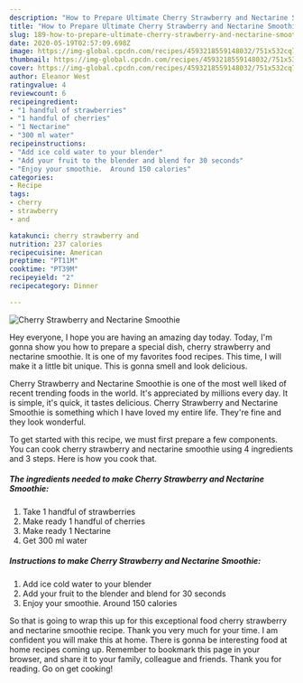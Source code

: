 ```yaml
---
description: "How to Prepare Ultimate Cherry Strawberry and Nectarine Smoothie"
title: "How to Prepare Ultimate Cherry Strawberry and Nectarine Smoothie"
slug: 189-how-to-prepare-ultimate-cherry-strawberry-and-nectarine-smoothie
date: 2020-05-19T02:57:09.698Z
image: https://img-global.cpcdn.com/recipes/4593218559148032/751x532cq70/cherry-strawberry-and-nectarine-smoothie-recipe-main-photo.jpg
thumbnail: https://img-global.cpcdn.com/recipes/4593218559148032/751x532cq70/cherry-strawberry-and-nectarine-smoothie-recipe-main-photo.jpg
cover: https://img-global.cpcdn.com/recipes/4593218559148032/751x532cq70/cherry-strawberry-and-nectarine-smoothie-recipe-main-photo.jpg
author: Eleanor West
ratingvalue: 4
reviewcount: 6
recipeingredient:
- "1 handful of strawberries"
- "1 handful of cherries"
- "1 Nectarine"
- "300 ml water"
recipeinstructions:
- "Add ice cold water to your blender"
- "Add your fruit to the blender and blend for 30 seconds"
- "Enjoy your smoothie.  Around 150 calories"
categories:
- Recipe
tags:
- cherry
- strawberry
- and

katakunci: cherry strawberry and 
nutrition: 237 calories
recipecuisine: American
preptime: "PT11M"
cooktime: "PT39M"
recipeyield: "2"
recipecategory: Dinner

---
```



![Cherry Strawberry and Nectarine Smoothie](https://img-global.cpcdn.com/recipes/4593218559148032/751x532cq70/cherry-strawberry-and-nectarine-smoothie-recipe-main-photo.jpg)

Hey everyone, I hope you are having an amazing day today. Today, I'm gonna show you how to prepare a special dish, cherry strawberry and nectarine smoothie. It is one of my favorites food recipes. This time, I will make it a little bit unique. This is gonna smell and look delicious.



Cherry Strawberry and Nectarine Smoothie is one of the most well liked of recent trending foods in the world. It's appreciated by millions every day. It is simple, it's quick, it tastes delicious. Cherry Strawberry and Nectarine Smoothie is something which I have loved my entire life. They're fine and they look wonderful.


To get started with this recipe, we must first prepare a few components. You can cook cherry strawberry and nectarine smoothie using 4 ingredients and 3 steps. Here is how you cook that.

##### The ingredients needed to make Cherry Strawberry and Nectarine Smoothie:

1. Take 1 handful of strawberries
1. Make ready 1 handful of cherries
1. Make ready 1 Nectarine
1. Get 300 ml water




##### Instructions to make Cherry Strawberry and Nectarine Smoothie:

1. Add ice cold water to your blender
1. Add your fruit to the blender and blend for 30 seconds
1. Enjoy your smoothie.  Around 150 calories




So that is going to wrap this up for this exceptional food cherry strawberry and nectarine smoothie recipe. Thank you very much for your time. I am confident you will make this at home. There is gonna be interesting food at home recipes coming up. Remember to bookmark this page in your browser, and share it to your family, colleague and friends. Thank you for reading. Go on get cooking!
